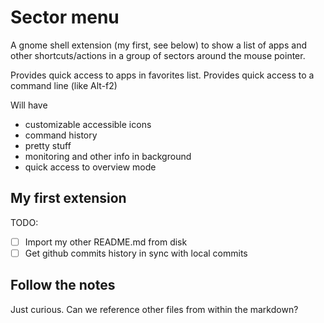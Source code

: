 # Sector menu

A gnome shell extension (my first, see below) to show a list of apps and other shortcuts/actions in a group of sectors around the mouse pointer.

Provides quick access to apps in favorites list.
Provides quick access to a command line (like Alt-f2)

Will have
* customizable accessible icons
* command history
* pretty stuff
* monitoring and other info in background
* quick access to overview mode


## My first extension
TODO:
* [  ] Import my other README.md from disk
* [  ] Get github commits history in sync with local commits

## Follow the notes
 Just curious. Can we reference other files from within the markdown?